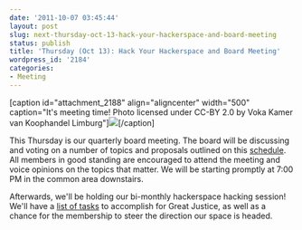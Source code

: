 ```yaml
---
date: '2011-10-07 03:45:44'
layout: post
slug: next-thursday-oct-13-hack-your-hackerspace-and-board-meeting
status: publish
title: 'Thursday (Oct 13): Hack Your Hackerspace and Board Meeting'
wordpress_id: '2184'
categories:
- Meeting
---
```




[caption id="attachment_2188" align="aligncenter" width="500" caption="It's meeting time! Photo licensed under CC-BY 2.0 by Voka Kamer van Koophandel Limburg"]![](http://www.heatsynclabs.org/wp-content/uploads/2011/10/4522283313_75c65fbcd4.jpg)[/caption]

This Thursday is our quarterly board meeting. The board will be discussing and voting on a number of topics and proposals outlined on this [schedule](http://groups.google.com/group/heatsynclabs/browse_thread/thread/59b8a7bf906058d6). All members in good standing are encouraged to attend the meeting and voice opinions on the topics that matter. We will be starting promptly at 7:00 PM in the common area downstairs.




Afterwards, we'll be holding our bi-monthly hackerspace hacking session! We'll have a [list of tasks](http://groups.google.com/group/heatsynclabs/msg/5665c429dc355cb0) to accomplish for Great Justice, as well as a chance for the membership to steer the direction our space is headed.
